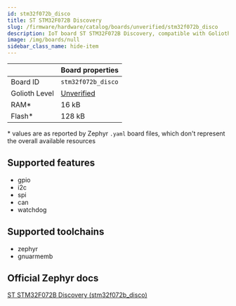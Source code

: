 ```yaml
---
id: stm32f072b_disco
title: ST STM32F072B Discovery
slug: /firmware/hardware/catalog/boards/unverified/stm32f072b_disco
description: IoT board ST STM32F072B Discovery, compatible with Golioth at unverified level.
image: /img/boards/null
sidebar_class_name: hide-item
---
```


[//]: # (This is an auto-generated file, do not edit! Changes to it will be lost upon re-generation)



|                | Board properties     |
| -------------  | -------------------- |
| Board ID       | `stm32f072b_disco` |
| Golioth Level  | [Unverified](/firmware/hardware#unverified-boards) |
| RAM*           | 16 kB |
| Flash*         | 128 kB |

\* values are as reported by Zephyr `.yaml` board files, which don't represent the overall available resources



## Supported features

* gpio
* i2c
* spi
* can
* watchdog

## Supported toolchains

* zephyr
* gnuarmemb

## Official Zephyr docs

[ST STM32F072B Discovery (stm32f072b_disco)](https://docs.zephyrproject.org/latest/boards/st/stm32f072b_disco/doc/index.html)
